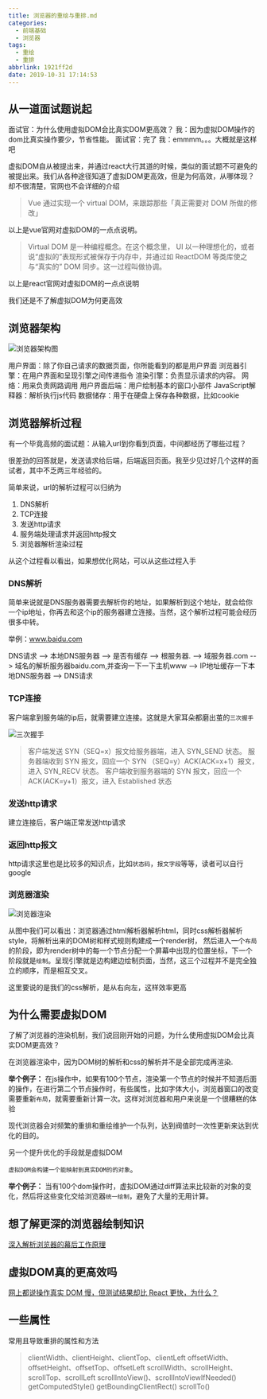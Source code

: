 ```yaml
---
title: 浏览器的重绘与重排.md
categories:
  - 前端基础
  - 浏览器
tags:
  - 重绘
  - 重排
abbrlink: 1921ff2d
date: 2019-10-31 17:14:53
---
```


## 从一道面试题说起

面试官：为什么使用虚拟DOM会比真实DOM更高效？
我：因为虚拟DOM操作的dom比真实操作要少，节省性能。
面试官：完了
我：emmmm。。。大概就是这样吧

虚拟DOM自从被提出来，并通过react大行其道的时候，类似的面试题不可避免的被提出来。我们从各种途径知道了虚拟DOM更高效，但是为何高效，从哪体现？却不很清楚，官网也不会详细的介绍

> Vue 通过实现一个 virtual DOM，来跟踪那些「真正需要对 DOM 所做的修改」

以上是vue官网对虚拟DOM的一点点说明。

>Virtual DOM 是一种编程概念。在这个概念里， UI 以一种理想化的，或者说“虚拟的”表现形式被保存于内存中，并通过如 ReactDOM 等类库使之与“真实的” DOM 同步。这一过程叫做协调。

以上是react官网对虚拟DOM的一点点说明

我们还是不了解虚拟DOM为何更高效

##  浏览器架构

![浏览器架构图][1]

用户界面：除了你自己请求的数据页面，你所能看到的都是用户界面
浏览器引擎：在用户界面和呈现引擎之间传递指令
渲染引擎：负责显示请求的内容。
网络：用来负责网路调用
用户界面后端：用户绘制基本的窗口小部件
JavaScript解释器：解析执行js代码
数据储存：用于在硬盘上保存各种数据，比如cookie

## 浏览器解析过程

有一个毕竟高频的面试题：从输入url到你看到页面，中间都经历了哪些过程？

很差劲的回答就是，发送请求给后端，后端返回页面。我至少见过好几个这样的面试者，其中不乏两三年经验的。

简单来说，url的解析过程可以归纳为
1. DNS解析
2. TCP连接
3. 发送http请求
4. 服务端处理请求并返回http报文
5. 浏览器解析渲染过程

从这个过程看以看出，如果想优化网站，可以从这些过程入手

### DNS解析

简单来说就是DNS服务器需要去解析你的地址，如果解析到这个地址，就会给你一个ip地址，你再去和这个ip的服务器建立连接。当然，这个解析过程可能会经历很多中转。

举例：www.baidu.com

DNS请求 --> 本地DNS服务器 --> 是否有缓存 --> 根服务器. --> 域服务器.com --> 域名的解析服务器baidu.com,并查询一下一下主机www --> IP地址缓存一下本地DNS服务器 --> DNS请求

### TCP连接

客户端拿到服务端的ip后，就需要建立连接。这就是大家耳朵都磨出茧的`三次握手`

![三次握手][2]

> 客户端发送 SYN（SEQ=x）报文给服务器端，进入 SYN_SEND 状态。
> 服务器端收到 SYN 报文，回应一个 SYN （SEQ=y）ACK(ACK=x+1）报文，进入 SYN_RECV 状态。
> 客户端收到服务器端的 SYN 报文，回应一个 ACK(ACK=y+1）报文，进入 Established 状态

### 发送http请求

建立连接后，客户端正常发送http请求

### 返回http报文

http请求这里也是比较多的知识点，比如`状态码`，`报文字段`等等，读者可以自行google

### 浏览器渲染

![浏览器渲染][3]

从图中我们可以看出：浏览器通过html解析器解析html，同时css解析器解析style，将解析出来的DOM树和样式规则构建成一个render树，
然后进入一个`布局`的阶段，即为render树中的每一个节点分配一个屏幕中出现的位置坐标，下一个阶段就是`绘制`。呈现引擎就是边构建边绘制页面，当然，这三个过程并不是完全独立的顺序，而是相互交叉。

这里要说的是我们的css解析，是从右向左，这样效率更高

## 为什么需要虚拟DOM

了解了浏览器的渲染机制，我们说回刚开始的问题，为什么使用虚拟DOM会比真实DOM更高效？

在浏览器渲染中，因为DOM树的解析和css的解析并不是全部完成再渲染.

**举个例子：** 在js操作中，如果有100个节点，渲染第一个节点的时候并不知道后面的操作，在进行第二个节点操作时，有些属性，比如字体大小，浏览器窗口的改变需要重新`布局`，就需要重新计算一次。这样对浏览器和用户来说是一个很糟糕的体验

现代浏览器会对频繁的重排和重绘维护一个队列，达到阀值时一次性更新来达到优化的目的。

另一个提升优化的手段就是虚拟DOM

`虚拟DOM会构建一个能映射到真实DOM的的对象`。

**举个例子：** 当有100个dom操作时，虚拟DOM通过diff算法来比较新的对象的变化，然后将这些变化交给浏览器`统一绘制`，避免了大量的无用计算。

## 想了解更深的浏览器绘制知识

[深入解析浏览器的幕后工作原理](https://www.cnblogs.com/lhb25/p/how-browsers-work.html)


## 虚拟DOM真的更高效吗

[网上都说操作真实 DOM 慢，但测试结果却比 React 更快，为什么？](https://www.zhihu.com/question/31809713)


## 一些属性

常用且导致重排的属性和方法
> clientWidth、clientHeight、clientTop、clientLeft
  offsetWidth、offsetHeight、offsetTop、offsetLeft
  scrollWidth、scrollHeight、scrollTop、scrollLeft
  scrollIntoView()、scrollIntoViewIfNeeded()
  getComputedStyle()
  getBoundingClientRect()
  scrollTo()



[1]: https://blog-images-1252854786.cos.ap-guangzhou.myqcloud.com/imgs/frontend/640.webp
[2]: https://blog-images-1252854786.cos.ap-guangzhou.myqcloud.com/imgs/frontend/tcp.jpg
[3]: https://blog-images-1252854786.cos.ap-guangzhou.myqcloud.com/imgs/frontend/render.jpg
